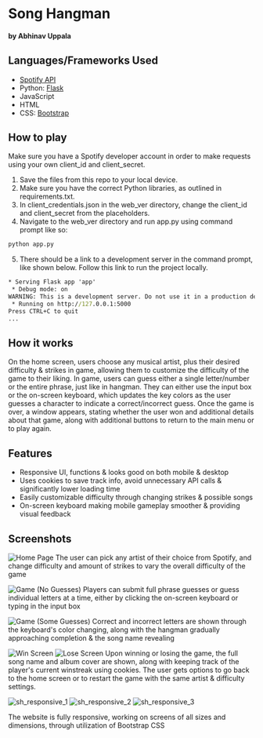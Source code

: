 # Song Hangman
#### by Abhinav Uppala

## Languages/Frameworks Used

- [Spotify API](https://developer.spotify.com/)
- Python: [Flask](https://flask.palletsprojects.com/en/2.3.x/)
- JavaScript
- HTML
- CSS: [Bootstrap](https://getbootstrap.com/docs/3.4/css/)

## How to play

Make sure you have a Spotify developer account in order to make requests using your own client_id and client_secret.
1. Save the files from this repo to your local device.
2. Make sure you have the correct Python libraries, as outlined in requirements.txt.
3. In client_credentials.json in the web_ver directory, change the client_id and client_secret from the placeholders.
4. Navigate to the web_ver directory and run app.py using command prompt like so:
```cmd
python app.py
```
5. There should be a link to a development server in the command prompt, like shown below. Follow this link to run the project locally.
```cmd
* Serving Flask app 'app'
 * Debug mode: on
WARNING: This is a development server. Do not use it in a production deployment. Use a production WSGI server instead.
 * Running on http://127.0.0.1:5000
Press CTRL+C to quit
...
```

## How it works

On the home screen, users choose any musical artist, plus their desired difficulty & strikes in game, allowing them to customize the difficulty of the game to their liking.
In game, users can guess either a single letter/number or the entire phrase, just like in hangman. They can either use the input box or the on-screen keyboard, which updates the key
colors as the user guesses a character to indicate a correct/incorrect guess. Once the game is over, a window appears, stating whether the user won and additional details about
that game, along with additional buttons to return to the main menu or to play again.

## Features

- Responsive UI, functions & looks good on both mobile & desktop
- Uses cookies to save track info, avoid unnecessary API calls & significantly lower loading time
- Easily customizable difficulty through changing strikes & possible songs
- On-screen keyboard making mobile gameplay smoother & providing visual feedback

## Screenshots

![Home Page](https://github.com/abhinavuppala/SpotifyProject/assets/64037392/429e2c45-eb65-47fe-a987-3eee66cd0a45)
The user can pick any artist of their choice from Spotify, and change difficulty and amount of strikes to vary the overall difficulty of the game


![Game (No Guesses)](https://github.com/abhinavuppala/SpotifyProject/assets/64037392/35ca34bf-d292-4b0c-8251-07dbd3511c4c)
Players can submit full phrase guesses or guess individual letters at a time, either by clicking the on-screen keyboard or typing in the input box


![Game (Some Guesses)](https://github.com/abhinavuppala/SpotifyProject/assets/64037392/894db5fa-f15d-4157-878e-5d5316dd3772)
Correct and incorrect letters are shown through the keyboard's color changing, along with the hangman gradually approaching completion & the song name revealing


![Win Screen](https://github.com/abhinavuppala/SpotifyProject/assets/64037392/0eb7c8c7-6051-420d-9a1c-408e93421771)
![Lose Screen](https://github.com/abhinavuppala/SpotifyProject/assets/64037392/24623122-af52-4ca8-9317-58750c7faeeb)
Upon winning or losing the game, the full song name and album cover are shown, along with keeping track of the player's current winstreak using cookies. The user gets options to go back to the home screen or to restart the game with the same artist & difficulty settings.

![sh_responsive_1](https://github.com/abhinavuppala/SpotifyProject/assets/64037392/5d9f962c-94a6-4788-a5ae-8fec60657d64) ![sh_responsive_2](https://github.com/abhinavuppala/SpotifyProject/assets/64037392/f38a7796-5de6-4459-8643-7170c306ca7d) ![sh_responsive_3](https://github.com/abhinavuppala/SpotifyProject/assets/64037392/11166b36-f21b-49da-b51d-8f9d438856f4)

The website is fully responsive, working on screens of all sizes and dimensions, through utilization of Bootstrap CSS
